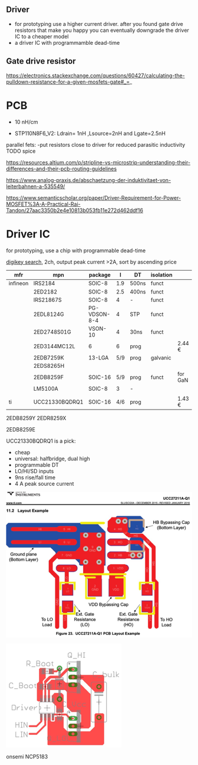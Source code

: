## Driver

- for prototyping use a higher current driver. after you found gate drive resistors that make you happy you can
  eventually
  downgrade the driver IC to a cheaper model
- a driver IC with programmamble dead-time

## Gate drive resistor

https://electronics.stackexchange.com/questions/60427/calculating-the-pulldown-resistance-for-a-given-mosfets-gate#_=_


# PCB

- 10 nH/cm

* STP110N8F6_V2:  Ldrain= 1nH ,Lsource=2nH and Lgate=2.5nH

parallel fets:
-put resistors close to driver for reduced parasitic inductivity TODO spice

https://resources.altium.com/p/stripline-vs-microstrip-understanding-their-differences-and-their-pcb-routing-guidelines

https://www.analog-praxis.de/abschaetzung-der-induktivitaet-von-leiterbahnen-a-535549/

https://www.semanticscholar.org/paper/Driver-Requirement-for-Power-MOSFET%3A-A-Practical-Rai-Tandon/27aac3350b2e4e10813b053fb11e272d462ddf16

# Driver IC

for prototyping, use a chip with programmable dead-time

[digikey search](https://www.digikey.de/en/products/filter/isolators-gate-drivers/906), 2ch, output peak current >2A,
sort by ascending price

| mfr      | mpn            | package      | I   | DT    | isolation |         |
|----------|----------------|--------------|-----|-------|-----------|---------|
| infineon | IRS2184        | SOIC-8       | 1.9 | 500ns | funct     |         |
|          | 2ED2182        | SOIC-8       | 2.5 | 400ns | funct     |         |
|          | IRS21867S      | SOIC-8       | 4   | -     | funct     |         |
|          | 2EDL8124G      | PG-VDSON-8-4 | 4   | STP   | funct     |         |
|          | 2ED2748S01G    | VSON-10      | 4   | 30ns  | funct     |         |
|          | 2ED3144MC12L   | 6            | 6   | prog  |           | 2.44 €  |
|          | 2EDB7259K      | 13-LGA       | 5/9 | prog  | galvanic  |         |
|          | 2EDS8265H      |              |     |       |           |         |
|          | 2EDB8259F      | SOIC-16      | 5/9 | prog  | funct     | for GaN |
|          | LM5100A        | SOIC-8       | 3   | -     |           |         |
|          |                |              |     |       |           |         |
| ti       | UCC21330BQDRQ1 | SOIC-16      | 4/6 | prog  |           | 1.43 €  |

2EDB8259Y
2EDR8259X

2EDB8259E


UCC21330BQDRQ1 is a pick:

- cheap
- universal: halfbridge, dual high
- programmable DT
- LO/HI/SD inputs
- 9ns rise/fall time
- 4 A peak source current

![](img/gate-drive-layout-ti.png)

![NCP5183](img/gate-drive-layout-onsemi.png)

onsemi NCP5183

